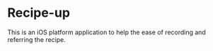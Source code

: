 # Recipe-up
This is an iOS platform application to help the ease of recording and referring the recipe.
